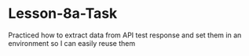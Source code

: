 # Lesson-8a-Task
 Practiced how to extract data from API test response and set them in an environment so I can easily reuse them
